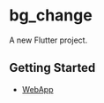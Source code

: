 # bg_change

A new Flutter project.

## Getting Started

- [WebApp](https://background-change-e482d.web.app/)
